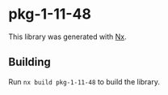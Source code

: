 # pkg-1-11-48

This library was generated with [Nx](https://nx.dev).

## Building

Run `nx build pkg-1-11-48` to build the library.

